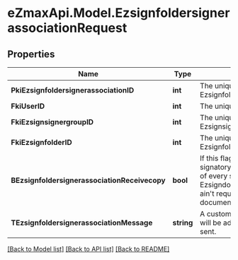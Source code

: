 
# eZmaxApi.Model.EzsignfoldersignerassociationRequest

## Properties

Name | Type | Description | Notes
------------ | ------------- | ------------- | -------------
**PkiEzsignfoldersignerassociationID** | **int** | The unique ID of the Ezsignfoldersignerassociation | [optional] 
**FkiUserID** | **int** | The unique ID of the User | [optional] 
**FkiEzsignsignergroupID** | **int** | The unique ID of the Ezsignsignergroup | [optional] 
**FkiEzsignfolderID** | **int** | The unique ID of the Ezsignfolder | 
**BEzsignfoldersignerassociationReceivecopy** | **bool** | If this flag is true. The signatory will receive a copy of every signed Ezsigndocument even if it ain&#39;t required to sign the document. | [optional] 
**TEzsignfoldersignerassociationMessage** | **string** | A custom text message that will be added to the email sent. | [optional] 

[[Back to Model list]](../README.md#documentation-for-models)
[[Back to API list]](../README.md#documentation-for-api-endpoints)
[[Back to README]](../README.md)

